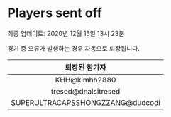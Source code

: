 # Players sent off
최종 업데이트: 2020년 12월 15일 13시 23분


경기 중 오류가 발생하는 경우 자동으로 퇴장됩니다.


| 퇴장된 참가자 |
|:---:|
| KHH@kimhh2880 |
| tresed@dnalsitresed |
| SUPERULTRACAPSSHONGZZANG@dudcodi |